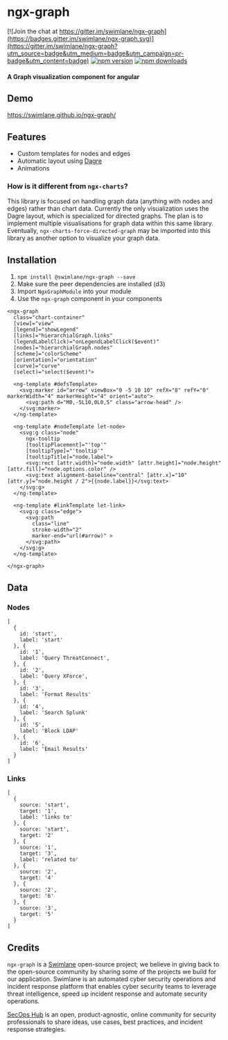 # ngx-graph
[![Join the chat at https://gitter.im/swimlane/ngx-graph](https://badges.gitter.im/swimlane/ngx-graph.svg)](https://gitter.im/swimlane/ngx-graph?utm_source=badge&utm_medium=badge&utm_campaign=pr-badge&utm_content=badge)
[![npm version](https://badge.fury.io/js/%40swimlane%2Fngx-graph.svg)](https://badge.fury.io/js/%40swimlane%2Fngx-graph)
[![npm downloads](https://img.shields.io/npm/dm/@swimlane/ngx-graph.svg)](https://npmjs.org/@swimlane/ngx-graph)


#### A Graph visualization component for angular

## Demo
https://swimlane.github.io/ngx-graph/

## Features
* Custom templates for nodes and edges
* Automatic layout using [Dagre](https://github.com/cpettitt/dagre)
* Animations

### How is it different from `ngx-charts`?
This library is focused on handling graph data (anything with nodes and edges) rather than chart data.  Currently the only visualization uses the Dagre layout, which is specialized for directed graphs.  The plan is to implement multiple visualisations for graph data within this same library.  Eventually, `ngx-charts-force-directed-graph` may be imported into this library as another option to visualize your graph data.

## Installation
1. `npm install @swimlane/ngx-graph --save`
2. Make sure the peer dependencies are installed (d3)
3. Import `NgxGraphModule` into your module
4. Use the `ngx-graph` component in your components
```
<ngx-graph
  class="chart-container"
  [view]="view"
  [legend]="showLegend"
  [links]="hierarchialGraph.links"
  (legendLabelClick)="onLegendLabelClick($event)"
  [nodes]="hierarchialGraph.nodes"
  [scheme]="colorScheme"
  [orientation]="orientation"
  [curve]="curve"
  (select)="select($event)">

  <ng-template #defsTemplate>
    <svg:marker id="arrow" viewBox="0 -5 10 10" refX="8" refY="0" markerWidth="4" markerHeight="4" orient="auto">
      <svg:path d="M0,-5L10,0L0,5" class="arrow-head" />
    </svg:marker>
  </ng-template>

  <ng-template #nodeTemplate let-node>
    <svg:g class="node"
      ngx-tooltip
      [tooltipPlacement]="'top'"
      [tooltipType]="'tooltip'"
      [tooltipTitle]="node.label">
      <svg:rect [attr.width]="node.width" [attr.height]="node.height" [attr.fill]="node.options.color" />
      <svg:text alignment-baseline="central" [attr.x]="10" [attr.y]="node.height / 2">{{node.label}}</svg:text>
    </svg:g>
  </ng-template>

  <ng-template #linkTemplate let-link>
    <svg:g class="edge">
      <svg:path
        class="line"
        stroke-width="2"
        marker-end="url(#arrow)" >
      </svg:path>
    </svg:g>
  </ng-template>

</ngx-graph>
```

## Data

### Nodes
```
[
  {
    id: 'start',
    label: 'start'
  }, {
    id: '1',
    label: 'Query ThreatConnect',
  }, {
    id: '2',
    label: 'Query XForce',
  }, {
    id: '3',
    label: 'Format Results'
  }, {
    id: '4',
    label: 'Search Splunk'
  }, {
    id: '5',
    label: 'Block LDAP'
  }, {
    id: '6',
    label: 'Email Results'
  }
]
```

### Links
```
[
  {
    source: 'start',
    target: '1',
    label: 'links to'
  }, {
    source: 'start',
    target: '2'
  }, {
    source: '1',
    target: '3',
    label: 'related to'
  }, {
    source: '2',
    target: '4'
  }, {
    source: '2',
    target: '6'
  }, {
    source: '3',
    target: '5'
  }
]
```


## Credits
`ngx-graph` is a [Swimlane](http://swimlane.com) open-source project; we believe in giving back to the open-source community by sharing some of the projects we build for our application. Swimlane is an automated cyber security operations and incident response platform that enables cyber security teams to leverage threat intelligence, speed up incident response and automate security operations.

[SecOps Hub](http://secopshub.com) is an open, product-agnostic, online community for security professionals to share ideas, use cases, best practices, and incident response strategies.

